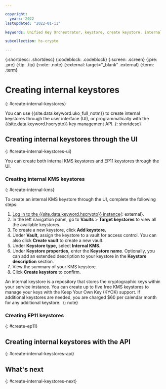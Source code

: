 ```yaml
---

copyright:
  years: 2022
lastupdated: "2022-01-11"

keywords: Unified Key Orchestrator, keystore, create keystore, internal keystore

subcollection: hs-crypto

---
```


{:shortdesc: .shortdesc}
{:codeblock: .codeblock}
{:screen: .screen}
{:pre: .pre}
{:tip: .tip}
{:note: .note}
{:external: target="_blank" .external}
{:term: .term}


# Creating internal keystores
{: #create-internal-keystores}

You can use {{site.data.keyword.uko_full_notm}} to create internal keystores through the user interface (UI), or programmatically with the {{site.data.keyword.hscrypto}} key management API.
{: shortdesc}

## Creating internal keystores through the UI
{: #create-internal-keystores-ui}

You can create both internal KMS keystores and EP11 keystores through the UI.

### Creating internal KMS keystores
{: #create-internal-kms}

To create an internal KMS keystore through the UI, complete the following steps:

1. [Log in to the {{site.data.keyword.hscrypto}} instance](https://cloud.ibm.com/login){: external}.
2. In the left navigation panel, go to **Vaults** &gt; **Target keystores** to view all the available keystores.
3. To create a new keystore, click **Add keystore.**
4. Under **Vault,** assign the keystore to a vault for access control. You can also click **Create vault** to create a new vault.
5. Under **Keystore type,** select **Internal KMS**.
6. Under **Keystore properties,** enter the **Keystore name**. Optionally, you can add an extended description to your keystore in the **Keystore description** section.
7. View the summary of your KMS keystore.
8. Click **Create keystore** to confirm.

An internal keystore is a repository that stores the cryptographic keys within your service instance. You can create up to five free KMS keystores to manage your keys with the Keep Your Own Key (KYOK) support. If additional keystores are needed, you are charged $60 per calendar month for any additional keystore. 
{: note}



### Creating EP11 keystores
{: #create-ep11}





## Creating internal keystores with the API
{: #create-internal-keystores-api}






## What's next
{: #create-internal-keystores-next}

  


